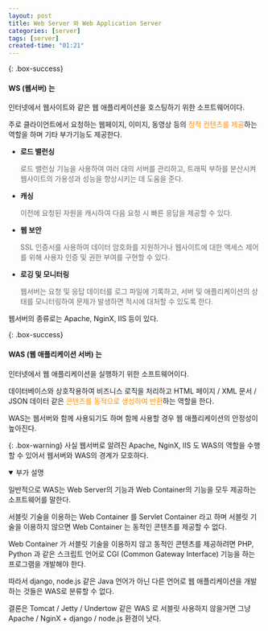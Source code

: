 ```yaml
---
layout: post
title: Web Server 와 Web Application Server
categories: [server]
tags: [server]
created-time: "01:21"
---
```

{: .box-success}
#### WS (웹서버) 는

인터넷에서 웹사이트와 같은 웹 애플리케이션을 호스팅하기 위한 소프트웨어이다.

주로 클라이언트에서 요청하는 웹페이지, 이미지, 동영상 등의 <span style="color: darkorange">정적 컨텐츠를 제공</span>하는 역할을 하며 기타 부가기능도 제공한다.
- **로드 밸런싱**

    <span style="color: dimgray">로드 밸런싱 기능을 사용하여 여러 대의 서버를 관리하고, 트래픽 부하를 분산시켜 웹사이트의 가용성과 성능을 향상시키는 데 도움을 준다.</span>
    
- **캐싱**
    
    <span style="color: dimgray">이전에 요청된 자원을 캐시하여 다음 요청 시 빠른 응답을 제공할 수 있다.</span>
    
- **웹 보안**
    
    <span style="color: dimgray">SSL 인증서를 사용하여 데이터 암호화를 지원하거나 웹사이트에 대한 액세스 제어를 위해 사용자 인증 및 권한 부여를 구현할 수 있다.</span>
    
- **로깅 및 모니터링**
    
    <span style="color: dimgray">웹서버는 요청 및 응답 데이터를 로그 파일에 기록하고, 서버 및 애플리케이션의 상태를 모니터링하여 문제가 발생하면 적시에 대처할 수 있도록 한다.</span>
    

웹서버의 종류로는 Apache, NginX, IIS 등이 있다.

{: .box-success}
#### WAS (웹 애플리케이션 서버) 는

인터넷에서 웹 애플리케이션을 실행하기 위한 소프트웨어이다.

데이터베이스와 상호작용하여 비즈니스 로직을 처리하고 HTML 페이지 / XML 문서 / JSON 데이터 같은 <span style="color: darkorange">콘텐츠를 동적으로 생성하여 반환</span>하는 역할을 한다.

WAS는 웹서버와 함께 사용되기도 하며 함께 사용할 경우 웹 애플리케이션의 안정성이 높아진다.

{: .box-warning}
사실 웹서버로 알려진 Apache, NginX, IIS 도 WAS의 역할을 수행할 수 있어서 웹서버와 WAS의 경계가 모호하다.

<details open>
<summary>부가 설명</summary>
<p>일반적으로 WAS는 Web Server의 기능과 Web Container의 기능을 모두 제공하는 소프트웨어를 말한다.</p>
<p>서블릿 기술을 이용하는 Web Container 를 Servlet Container 라고 하며 서블릿 기술을 이용하지 않으면 Web Container 는 동적인 콘텐츠를 제공할 수 없다.</p>
<p>Web Container 가 서블릿 기술을 이용하지 않고 동적인 콘텐츠를 제공하려면 PHP, Python 과 같은 스크립트 언어로 CGI (Common Gateway Interface) 기능을 하는 프로그램을 개발해야 한다.</p>
<p>따라서 django, node.js 같은 Java 언어가 아닌 다른 언어로 웹 애플리케이션을 개발하는 것들은 WAS로 분류할 수 없다.</p>
<p>결론은 Tomcat / Jetty / Undertow 같은 WAS 로 서블릿 사용하지 않을거면 그냥 Apache / NginX + django / node.js 환경이 낫다.</p>
</details>